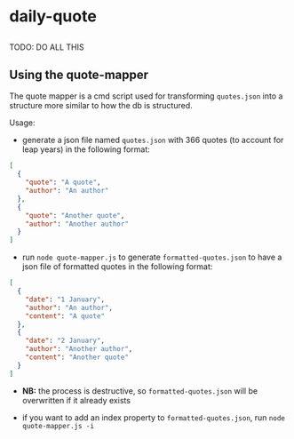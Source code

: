 # daily-quote

##

TODO: DO ALL THIS

## Using the quote-mapper

The quote mapper is a cmd script used for transforming `quotes.json` into a structure more similar to how the db is structured.

Usage:

- generate a json file named `quotes.json` with 366 quotes (to account for leap years) in the following format:

```json
[
  {
    "quote": "A quote",
    "author": "An author"
  },
  {
    "quote": "Another quote",
    "author": "Another author"
  }
]
```

- run `node quote-mapper.js` to generate `formatted-quotes.json` to have a json file of formatted quotes in the following format:

```json
[
  {
    "date": "1 January",
    "author": "An author",
    "content": "A quote"
  },
  {
    "date": "2 January",
    "author": "Another author",
    "content": "Another quote"
  }
]
```

- **NB:** the process is destructive, so `formatted-quotes.json` will be overwritten if it already exists

- if you want to add an index property to `formatted-quotes.json`, run `node quote-mapper.js -i`
